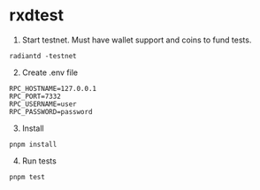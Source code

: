 # rxdtest

1. Start testnet. Must have wallet support and coins to fund tests.
```
radiantd -testnet
```

2. Create .env file
```
RPC_HOSTNAME=127.0.0.1
RPC_PORT=7332
RPC_USERNAME=user
RPC_PASSWORD=password
```

3. Install
```
pnpm install
```

4. Run tests
```
pnpm test
```
